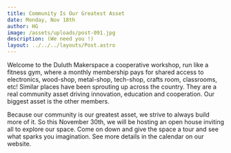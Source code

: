 ```yaml
---
title: Community Is Our Greatest Asset
date: Monday, Nov 18th
author: HG
image: /assets/uploads/post-091.jpg
description: (We need you !)
layout: ../../../layouts/Post.astro
---
```


Welcome to the Duluth Makerspace a cooperative workshop, run like a fitness gym, where a monthly membership pays for shared access to electronics, wood-shop, metal-shop, tech-shop, crafts room, classrooms, etc! Similar places have been sprouting up across the country. They are a real community asset driving innovation, education and cooperation. Our biggest asset is the other members.

Because our community is our greatest asset, we strive to always build more of it. So this November 30th, we will be hosting an open house inviting all to explore our space. Come on down and give the space a tour and see what sparks you imagination. See more details in the calendar on our website.
